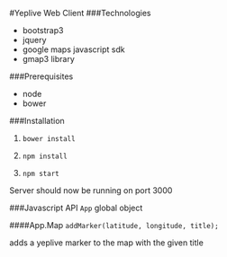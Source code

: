 #Yeplive Web Client
###Technologies
* bootstrap3
* jquery
* google maps javascript sdk
* gmap3 library

###Prerequisites
* node
* bower

###Installation
1. `bower install`

2. `npm install`

3. `npm start`

Server should now be running on port 3000

###Javascript API
`App` global object

####App.Map
`addMarker(latitude, longitude, title);`

adds a yeplive marker to the map with the given title
